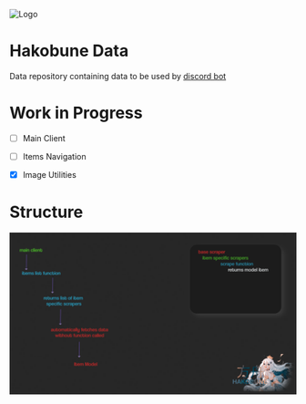 ![Logo](https://github.com/reko-beep/hakobune-datahttps://github.com/reko-beep/teyvat-akademia-data/blob/master/logo.png?raw=tru)

# Hakobune Data

Data repository containing data to be used by [discord bot](https://github.com/reko-beep/teyvat-akademia)

# Work in Progress

* [ ] Main Client
* [ ] Items Navigation
* [X] Image Utilities



# Structure


![](assets/20221230_012920_scheme.png)
